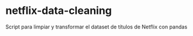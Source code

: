 # netflix-data-cleaning
Script para limpiar y transformar el dataset de títulos de Netflix con pandas

